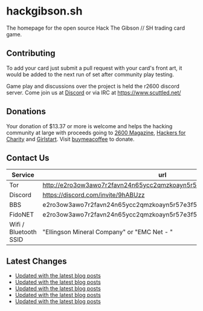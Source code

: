 # hackgibson.sh
The homepage for the open source Hack The Gibson // SH trading card game.


## Contributing

To add your card just submit a pull request with your card's front art, it would be added to the next run of set after community play testing.

Game play and discussions over the project is held the r2600 discord server. Come join us at [Discord](https://discord.com/invite/9hABUzz) or via IRC at https://www.scuttled.net/


## Donations

Your donation of $13.37 or more is welcome and helps the hacking community at large with proceeds going to [2600 Magazine](https://2600.com/), [Hackers for Charity](https://hackersforcharity.org) and [Girlstart](https://girlstart.org).  Visit [buymeacoffee](https://www.buymeacoffee.com/hackgibson.sh) to donate.


## Contact Us

Service | url
-|-
Tor | http://e2ro3ow3awo7r2favn24n65ycc2qmzkoayn5r57e3f56nvjwdcgg32ad.onion
Discord | https://discord.com/invite/9hABUzz
BBS | e2ro3ow3awo7r2favn24n65ycc2qmzkoayn5r57e3f56nvjwdcgg32ad.onion:23
FidoNET | e2ro3ow3awo7r2favn24n65ycc2qmzkoayn5r57e3f56nvjwdcgg32ad.onion:24554
Wifi / Bluetooth SSID | "Ellingson Mineral Company" or "EMC Net - <fidonet address>"

## Latest Changes
<!-- BLOG-POST-LIST:START -->
- [Updated with the latest blog posts](https://github.com/DFW2600/hackgibson.sh/commit/39b4ce12f17e9029f677edf0e6d8e2f79d251baa)
- [Updated with the latest blog posts](https://github.com/DFW2600/hackgibson.sh/commit/a91ee2e44cb47856b316637af3439ecd7dbe32c6)
- [Updated with the latest blog posts](https://github.com/DFW2600/hackgibson.sh/commit/2fe186c76410904c5c5f5974b5d5b5108914a5bd)
- [Updated with the latest blog posts](https://github.com/DFW2600/hackgibson.sh/commit/02cca40882ad7030837aa4f7aaf1a58c8b85d8a3)
- [Updated with the latest blog posts](https://github.com/DFW2600/hackgibson.sh/commit/75667abc88d803129b44bccc92c6f22a72b260df)
<!-- BLOG-POST-LIST:END -->
